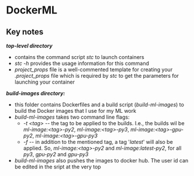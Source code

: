 # DockerML

## Key notes

***top-level directory***
* contains the command script *stc* to launch containers
* *stc -h* provides the usage information for this command
* *project_props* file is a well-commented template for creating your *.project_props* file which is required by *stc* to get the parameters for launching your container


***build-images directory:***
* this folder contains Dockerfiles and a build script (*build-ml-images*) to build the Docker images that I use for my ML work
* *build-ml-images* takes two command line flags:
  * *-t \<tag\>* -- the tag to be applied to the builds. I.e., the builds wil be *ml-image:\<tag\>-py2*, *ml-image:\<tag\>-py3*, *ml-image:\<tag\>-gpu-py2*, *ml-image:\<tag\>-gpu-py3*
  * *-f* -- in addition to the mentioned tag, a tag '*latest*' will also be applied. So, *ml-image:\<tag\>-py2* and *ml-image:latest-py2*, for all *py3*, *gpu-py2* and *gpu-py3*
* *build-ml-images* also pushes the images to docker hub. The user id can be edited in the sript at the very top
